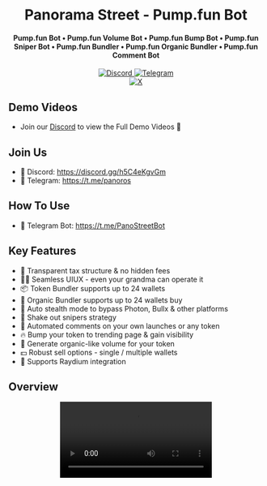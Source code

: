 
<h1 align="center">
  Panorama Street - Pump.fun Bot
</h1>

<h4 align="center">Pump.fun Bot • Pump.fun Volume Bot • Pump.fun Bump Bot • Pump.fun Sniper Bot • Pump.fun Bundler • Pump.fun Organic Bundler • Pump.fun Comment Bot</h4>

<div align="center">
  <a href="https://discord.gg/h5C4eKgvGm">
    <img src="https://img.shields.io/badge/Discord-%235865F2.svg?style=for-the-badge&logo=discord&logoColor=white"
         alt="Discord">
  </a>
  <a href="https://t.me/panoros">
    <img src="https://img.shields.io/badge/Telegram-2CA5E0?style=for-the-badge&logo=telegram&logoColor=white"
         alt="Telegram">
  </a>

</div>
<div align="center">
  <a href="https://x.com/PanoramaStreet_">
    <img src="https://img.shields.io/twitter/follow/PanoramaStreet_" alt="X" />
  </a>
</div>

## Demo Videos
- Join our [Discord](https://discord.gg/h5C4eKgvGm) to view the Full Demo Videos 📀

## Join Us
- 👾 Discord: https://discord.gg/h5C4eKgvGm
- 📩 Telegram: https://t.me/panoros

## How To Use
- 🤖 Telegram Bot: https://t.me/PanoStreetBot

## Key Features
- 🫧 Transparent tax structure & no hidden fees
- 👵🏻 Seamless UIUX - even your grandma can operate it
- 📦 Token Bundler supports up to 24 wallets
- 🍅 Organic Bundler supports up to 24 wallets buy
- 🥷 Auto stealth mode to bypass Photon, Bullx & other platforms
- 🫨 Shake out snipers strategy
- 💬 Automated comments on your own launches or any token
- 🔥 Bump your token to trending page & gain visibility
- 🌊 Generate organic-like volume for your token
- 💵 Robust sell options - single / multiple wallets
- 🔮 Supports Raydium integration

## Overview
<div align="center">
  <video src="https://github.com/user-attachments/assets/259e9e00-92ea-4b9f-b92d-790f7f01c492"/>
</div>




